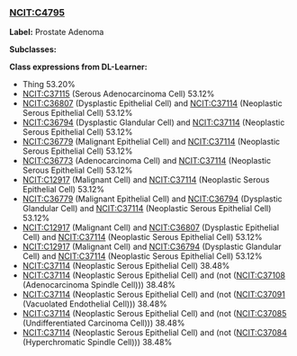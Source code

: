 
### [NCIT:C4795](http://purl.obolibrary.org/obo/NCIT_C4795)
**Label:** Prostate Adenoma

**Subclasses:** 

**Class expressions from DL-Learner:**

- Thing 53.20%
- [NCIT:C37115](http://purl.obolibrary.org/obo/NCIT_C37115) (Serous Adenocarcinoma Cell) 53.12%
- [NCIT:C36807](http://purl.obolibrary.org/obo/NCIT_C36807) (Dysplastic Epithelial Cell) and [NCIT:C37114](http://purl.obolibrary.org/obo/NCIT_C37114) (Neoplastic Serous Epithelial Cell) 53.12%
- [NCIT:C36794](http://purl.obolibrary.org/obo/NCIT_C36794) (Dysplastic Glandular Cell) and [NCIT:C37114](http://purl.obolibrary.org/obo/NCIT_C37114) (Neoplastic Serous Epithelial Cell) 53.12%
- [NCIT:C36779](http://purl.obolibrary.org/obo/NCIT_C36779) (Malignant Epithelial Cell) and [NCIT:C37114](http://purl.obolibrary.org/obo/NCIT_C37114) (Neoplastic Serous Epithelial Cell) 53.12%
- [NCIT:C36773](http://purl.obolibrary.org/obo/NCIT_C36773) (Adenocarcinoma Cell) and [NCIT:C37114](http://purl.obolibrary.org/obo/NCIT_C37114) (Neoplastic Serous Epithelial Cell) 53.12%
- [NCIT:C12917](http://purl.obolibrary.org/obo/NCIT_C12917) (Malignant Cell) and [NCIT:C37114](http://purl.obolibrary.org/obo/NCIT_C37114) (Neoplastic Serous Epithelial Cell) 53.12%
- [NCIT:C36779](http://purl.obolibrary.org/obo/NCIT_C36779) (Malignant Epithelial Cell) and [NCIT:C36794](http://purl.obolibrary.org/obo/NCIT_C36794) (Dysplastic Glandular Cell) and [NCIT:C37114](http://purl.obolibrary.org/obo/NCIT_C37114) (Neoplastic Serous Epithelial Cell) 53.12%
- [NCIT:C12917](http://purl.obolibrary.org/obo/NCIT_C12917) (Malignant Cell) and [NCIT:C36807](http://purl.obolibrary.org/obo/NCIT_C36807) (Dysplastic Epithelial Cell) and [NCIT:C37114](http://purl.obolibrary.org/obo/NCIT_C37114) (Neoplastic Serous Epithelial Cell) 53.12%
- [NCIT:C12917](http://purl.obolibrary.org/obo/NCIT_C12917) (Malignant Cell) and [NCIT:C36794](http://purl.obolibrary.org/obo/NCIT_C36794) (Dysplastic Glandular Cell) and [NCIT:C37114](http://purl.obolibrary.org/obo/NCIT_C37114) (Neoplastic Serous Epithelial Cell) 53.12%
- [NCIT:C37114](http://purl.obolibrary.org/obo/NCIT_C37114) (Neoplastic Serous Epithelial Cell) 38.48%
- [NCIT:C37114](http://purl.obolibrary.org/obo/NCIT_C37114) (Neoplastic Serous Epithelial Cell) and (not ([NCIT:C37108](http://purl.obolibrary.org/obo/NCIT_C37108) (Adenocarcinoma Spindle Cell))) 38.48%
- [NCIT:C37114](http://purl.obolibrary.org/obo/NCIT_C37114) (Neoplastic Serous Epithelial Cell) and (not ([NCIT:C37091](http://purl.obolibrary.org/obo/NCIT_C37091) (Vacuolated Endothelial Cell))) 38.48%
- [NCIT:C37114](http://purl.obolibrary.org/obo/NCIT_C37114) (Neoplastic Serous Epithelial Cell) and (not ([NCIT:C37085](http://purl.obolibrary.org/obo/NCIT_C37085) (Undifferentiated Carcinoma Cell))) 38.48%
- [NCIT:C37114](http://purl.obolibrary.org/obo/NCIT_C37114) (Neoplastic Serous Epithelial Cell) and (not ([NCIT:C37084](http://purl.obolibrary.org/obo/NCIT_C37084) (Hyperchromatic Spindle Cell))) 38.48%


